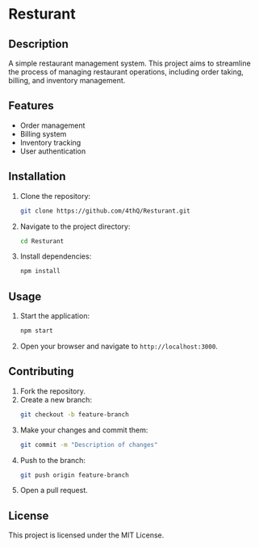 # Resturant 

## Description
A simple restaurant management system. This project aims to streamline the process of managing restaurant operations, including order taking, billing, and inventory management.

## Features
- Order management
- Billing system
- Inventory tracking
- User authentication

## Installation
1. Clone the repository:
    ```bash
    git clone https://github.com/4thQ/Resturant.git
    ```
2. Navigate to the project directory:
    ```bash
    cd Resturant
    ```
3. Install dependencies:
    ```bash
    npm install
    ```

## Usage
1. Start the application:
    ```bash
    npm start
    ```
2. Open your browser and navigate to `http://localhost:3000`.

## Contributing
1. Fork the repository.
2. Create a new branch:
    ```bash
    git checkout -b feature-branch
    ```
3. Make your changes and commit them:
    ```bash
    git commit -m "Description of changes"
    ```
4. Push to the branch:
    ```bash
    git push origin feature-branch
    ```
5. Open a pull request.

## License
This project is licensed under the MIT License.
